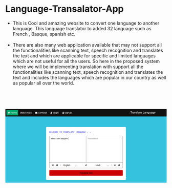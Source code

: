 # Language-Transalator-App
- This is Cool and amazing website to convert one language to another language. This language translator to added 32
  language such as French , Basque, spanish etc. <br> <br>
- There are also many web application available that may not support all the functionalities like scanning text, speech
  recognition and translates the text and which are applicable for specific and limited languages which are not useful for all
  the users. So here in the proposed system where we will be implementing translation with support all the functionalities
  like scanning text, speech recognition and translates the text and includes the languages which are popular in our country
  as  well as popular all over the world.


<h1 align="center">
  <br>
    <img width="600" src="11.png">
  <br>
</h1>
